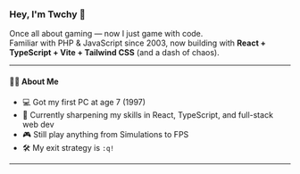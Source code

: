 ### Hey, I'm Twchy 👋  

Once all about gaming — now I just game with code.  
Familiar with PHP & JavaScript since 2003, now building with **React + TypeScript + Vite + Tailwind CSS** (and a dash of chaos).  

---

#### 👨‍💻 About Me  
- 💻 Got my first PC at age 7 (1997)  
- 🚀 Currently sharpening my skills in React, TypeScript, and full-stack web dev  
- 🎮 Still play anything from Simulations to FPS  
- 🛠 My exit strategy is `:q!`  

---


